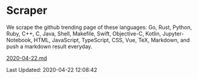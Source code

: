 # Scraper

We scrape the github trending page of these languages: Go, Rust, Python, Ruby, C++, C, Java, Shell, Makefile, Swift, Objective-C, Kotlin, Jupyter-Notebook, HTML, JavaScript, TypeScript, CSS, Vue, TeX, Markdown, and push a markdown result everyday.

[2020-04-22.md](https://github.com/yangwenmai/Scraper/blob/master/2020-04-22.md)

Last Updated: 2020-04-22 12:08:42
